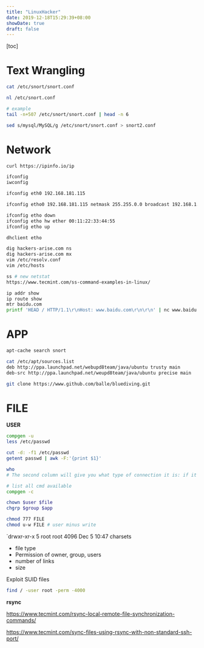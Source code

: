 ```yaml
---
title: "LinuxHacker"
date: 2019-12-18T15:29:39+08:00
showDate: true
draft: false
---
```


[toc]

# Text Wrangling

```bash
cat /etc/snort/snort.conf

nl /etc/snort.conf 

# example
tail -n+507 /etc/snort/snort.conf | head -n 6

sed s/mysql/MySQL/g /etc/snort/snort.conf > snort2.conf
```



# Network

```bash
curl https://ipinfo.io/ip

ifconfig
iwconfig

ifconfig eth0 192.168.181.115

ifconfig etho0 192.168.181.115 netmask 255.255.0.0 broadcast 192.168.1.255

ifconfig etho down
ifconfig etho hw ether 00:11:22:33:44:55
ifconfig etho up

dhclient etho

dig hackers-arise.com ns
dig hackers-arise.com mx
vim /etc/resolv.conf 
vim /etc/hosts

ss # new netstat
https://www.tecmint.com/ss-command-examples-in-linux/

ip addr show
ip route show
mtr baidu.com
printf 'HEAD / HTTP/1.1\r\nHost: www.baidu.com\r\n\r\n' | nc www.baidu.com

```



# APP

```bash
apt-cache search snort

cat /etc/apt/sources.list
deb http://ppa.launchpad.net/webupd8team/java/ubuntu trusty main 
deb-src http://ppa.launchpad.net/weupd8team/java/ubuntu precise main

git clone https://www.github.com/balle/bluediving.git
```



# FILE

**USER**

```bash
compgen -u
less /etc/passwd

cut -d: -f1 /etc/passwd
getent passwd | awk -F:'{print $1}'

who
# The second column will give you what type of connection it is: if it’s represented with a “:X” where X is a number, it means it is using a Graphical User Interface (GUI) or Desktop session such as Gnome, XDE, etc; if it says “pts/X” where X is a number, it means it’s a connection made through SSH protocol (command line).

# list all cmd available
compgen -c

chown $user $file
chgrp $group $app

chmod 777 FILE
chmod u-w FILE # user minus write

```



`drwxr-xr-x 5 root root 4096 Dec 5 10:47 charsets

- file type
- Permission of owner, group, users
- number of links
- size



Exploit SUID files

```bash
find / -user root -perm -4000
```



**rsync**

https://www.tecmint.com/rsync-local-remote-file-synchronization-commands/

https://www.tecmint.com/sync-files-using-rsync-with-non-standard-ssh-port/

